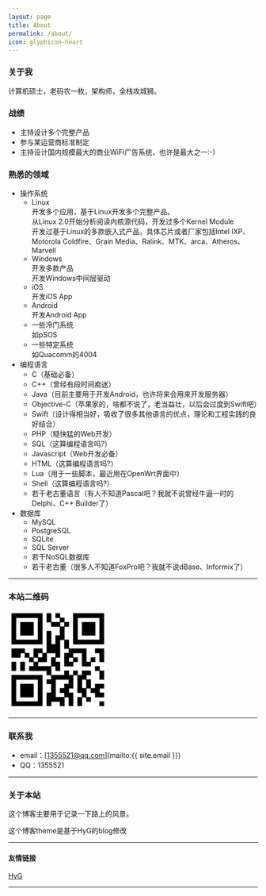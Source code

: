 ```yaml
---
layout: page
title: About
permalink: /about/
icon: glyphicon-heart
---
```


### 关于我

计算机硕士，老码农一枚，架构师，全栈攻城狮。

### 战绩

  * 主持设计多个完整产品
  * 参与某运营商标准制定
  * 主持设计国内规模最大的商业WiFi广告系统，也许是最大之一:-)

### 熟悉的领域

* 操作系统
  * Linux   
    开发多个应用，基于Linux开发多个完整产品。  
    从Linux 2.0开始分析阅读内核源代码，开发过多个Kernel Module  
    开发过基于Linux的多款嵌入式产品，具体芯片或者厂家包括Intel IXP、Motorola Coldfire、Grain Media、Ralink、MTK、arca、Atheros、Marvell
  * Windows  
    开发多款产品    
    开发Windows中间层驱动    
  * iOS  
    开发iOS App    
  * Android   
    开发Android App
  * 一些冷门系统  
    如pSOS
  * 一些特定系统  
    如Quacomm的4004    
* 编程语言
  * C（基础必备）
  * C++（曾经有段时间痴迷）
  * Java（目前主要用于开发Android，也许将来会用来开发服务器）
  * Objective-C（苹果家的，啥都不说了，老当益壮，以后会过度到Swift吧）
  * Swift（设计得相当好，吸收了很多其他语言的优点，理论和工程实践的良好结合）
  * PHP（糙快猛的Web开发）
  * SQL（这算编程语言吗?）
  * Javascript（Web开发必备）
  * HTML（这算编程语言吗?）
  * Lua（用于一些脚本，最近用在OpenWrt界面中）
  * Shell（这算编程语言吗?）
  * 若干老古董语言（有人不知道Pascal吧？我就不说曾经牛逼一时的Delphi、C++ Builder了）
* 数据库
  * MySQL
  * PostgreSQL
  * SQLite
  * SQL Server
  * 若干NoSQL数据库
  * 若干老古董（很多人不知道FoxPro吧？我就不说dBase、Informix了）

---

### 本站二维码
 <img src="/images/qrcode.png" width = "200" height = "200" alt="二维码"/>

---

### 联系我

* email：[1355521@qq.com](mailto:{{ site.email }})
* QQ：1355521

---

### 关于本站   

这个博客主要用于记录一下路上的风景。

这个博客theme是基于HyG的blog修改

---

#### 友情链接

[HyG](http://gaohaoyang.github.io/) 

---

